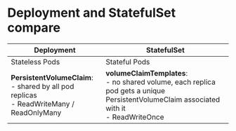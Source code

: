 Deployment and StatefulSet compare
=================================

| Deployment | StatefulSet |
| ---------- | ----------- |
| Stateless Pods  |  Stateful Pods  |
| **PersistentVolumeClaim**: <BR> - shared by all pod replicas <BR> - ReadWriteMany / ReadOnlyMany | **volumeClaimTemplates**: <BR> - no shared volume, each replica pod gets a unique PersistentVolumeClaim associated with it <BR> - ReadWriteOnce |


